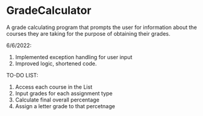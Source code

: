 # GradeCalculator
A grade calculating program that prompts the user for information about the courses they are taking for the purpose of obtaining their grades.

6/6/2022: 
  1. Implemented exception handling for user input
  2. Improved logic, shortened code.

TO-DO LIST:
  1. Access each course in the List
  2. Input grades for each assignment type
  3. Calculate final overall percentage
  4. Assign a letter grade to that percetnage

